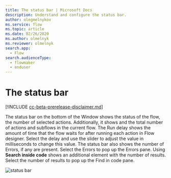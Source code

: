 ```yaml
---
title: The status bar | Microsoft Docs
description: Understand and configure the status bar.
author: olegmelnykov
ms.service: flow
ms.topic: article
ms.date: 02/26/2020
ms.author: olmelnyk
ms.reviewer: olmelnyk
search.app: 
  - Flow
search.audienceType: 
  - flowmaker
  - enduser
---
```


# The status bar

[!INCLUDE [cc-beta-prerelease-disclaimer.md](../../includes/cc-beta-prerelease-disclaimer.md)]

The status bar on the bottom of the Window shows the status of the flow, the number of selected actions. Additionally, it shows and the total number of actions and subflows in the current flow. The Run delay shows the amount of time that the flow waits for after running each action in Flow designer. Select the delay and use the slider to adjust the value in milliseconds to change this value. The status bar also shows the number of Errors, if any are present. Select the Errors to pop up the Errors pane. Using **Search inside code** shows an additional element with the number of results. Select the number of results to pop up the Find in code pane.

![status bar](\media\status-bar\status-bar.png)